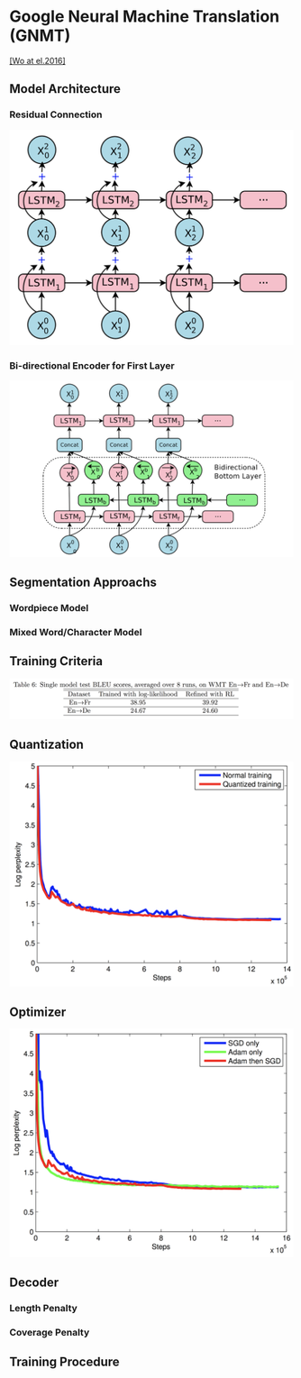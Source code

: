 # Google Neural Machine Translation \(GNMT\)

[\[Wo at el.2016\]](https://arxiv.org/pdf/1609.08144.pdf)

## Model Architecture

### Residual Connection

![](/assets/nmt-gnmt-1.png)

### Bi-directional Encoder for First Layer

![](/assets/nmt-gnmt-2.png)

## Segmentation Approachs

### Wordpiece Model

### Mixed Word/Character Model

## Training Criteria

![](/assets/nmt-gnmt-5.png)

## Quantization

![](/assets/nmt-gnmt-3.png)

## Optimizer

![](/assets/nmt-gnmt-4.png)

## Decoder

### Length Penalty

### Coverage Penalty

## Training Procedure



